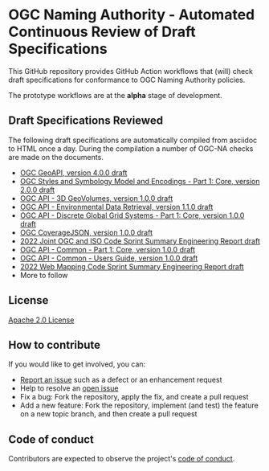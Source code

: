 # OGC Naming Authority - Automated Continuous Review of Draft Specifications

This GitHub repository provides GitHub Action workflows that (will) check draft specifications for conformance to OGC Naming Authority policies.

The prototype workflows are at the **alpha** stage of development.

## Draft Specifications Reviewed

The following draft specifications are automatically compiled from asciidoc to HTML once a day. During the compilation a number of OGC-NA checks are made on the documents.

* [OGC GeoAPI, version 4.0.0 draft](https://opengeospatial.github.io/ogcna-auto-review/23-016.html)
* [OGC Styles and Symbology Model and Encodings - Part 1: Core, version 2.0.0 draft](https://opengeospatial.github.io/ogcna-auto-review/18-067r4.html)
* [OGC API - 3D GeoVolumes, version 1.0.0 draft](https://opengeospatial.github.io/ogcna-auto-review/22-029.html)
* [OGC API - Environmental Data Retrieval, version 1.1.0 draft](https://opengeospatial.github.io/ogcna-auto-review/19-086r6.html)
* [OGC API - Discrete Global Grid Systems - Part 1: Core, version 1.0.0 draft](https://opengeospatial.github.io/ogcna-auto-review/21-038.html)
* [OGC CoverageJSON, version 1.0.0 draft](https://opengeospatial.github.io/ogcna-auto-review/21-069.html)
* [2022 Joint OGC and ISO Code Sprint Summary Engineering Report draft](https://opengeospatial.github.io/ogcna-auto-review/22-043r1.html)
* [OGC API - Common - Part 1: Core, version 1.0.0 draft](https://opengeospatial.github.io/ogcna-auto-review/19-072.html)
* [OGC API - Common - Users Guide, version 1.0.0 draft](https://opengeospatial.github.io/ogcna-auto-review/20-071.html)
* [2022 Web Mapping Code Sprint Summary Engineering Report draft](https://opengeospatial.github.io/ogcna-auto-review/22-054.html)
* More to follow


## License

[Apache 2.0 License](LICENSE.txt)

## How to contribute

If you would like to get involved, you can:

* [Report an issue](https://github.com/opengeospatial/ogcna-auto-review/issues) such as a defect or an enhancement request
* Help to resolve an [open issue](https://github.com/opengeospatial/ogcna-auto-review/issues?q=is%3Aopen)
* Fix a bug: Fork the repository, apply the fix, and create a pull request
* Add a new feature: Fork the repository, implement (and test) the feature on a new topic
branch, and then create a pull request

## Code of conduct

Contributors are expected to observe the project's [code of conduct](CODE_OF_CONDUCT.md).
